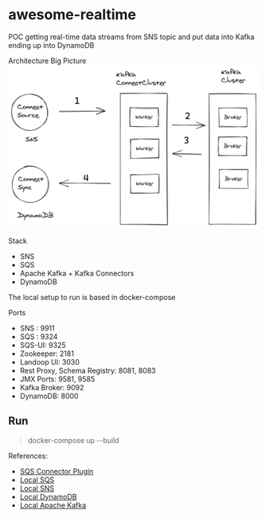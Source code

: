 # awesome-realtime
POC getting real-time data streams from SNS topic and put data into Kafka ending up into DynamoDB

Architecture Big Picture
![architecture big picture](docs/bigpicture.png "Architecture Big Picture")

Stack
* SNS 
* SQS
* Apache Kafka + Kafka Connectors
* DynamoDB

The local setup to run is based in docker-compose


Ports
* SNS : 9911
* SQS : 9324
* SQS-UI: 9325
* Zookeeper: 2181
* Landoop UI: 3030
* Rest Proxy, Schema Registry: 8081, 8083
* JMX Ports: 9581, 9585
* Kafka Broker: 9092
* DynamoDB: 8000

## Run
> docker-compose up --build

References:
* [SQS Connector Plugin](https://www.confluent.io/hub/confluentinc/kafka-connect-sqs)
* [Local SQS](https://github.com/roribio/alpine-sqs)
* [Local SNS](https://github.com/s12v/sns)
* [Local DynamoDB](https://hub.docker.com/r/amazon/dynamodb-local/)
* [Local Apache Kafka](https://hub.docker.com/r/landoop/fast-data-dev/)